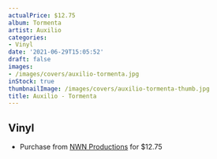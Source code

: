 ```yaml
---
actualPrice: $12.75
album: Tormenta
artist: Auxilio
categories:
- Vinyl
date: '2021-06-29T15:05:52'
draft: false
images:
- /images/covers/auxilio-tormenta.jpg
inStock: true
thumbnailImage: /images/covers/auxilio-tormenta-thumb.jpg
title: Auxilio - Tormenta
---
```


## Vinyl
* Purchase from [NWN Productions](http://shop.nwnprod.com/index.php?route=product/product&path=75&product_id=3170&sort=pd.name&order=ASC) for $12.75
